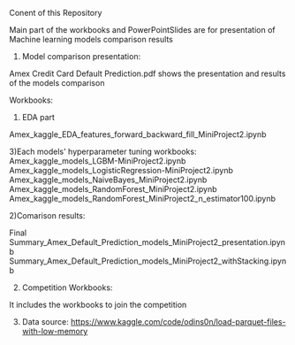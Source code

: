 Conent of this Repository

Main part of the workbooks and PowerPointSlides are for presentation of Machine learning models comparison results

1. Model comparison presentation:

Amex Credit Card Default Prediction.pdf shows the presentation and results of the models comparison

Workbooks: 
1) EDA part

Amex_kaggle_EDA_features_forward_backward_fill_MiniProject2.ipynb

3)Each models' hyperparameter tuning workbooks:
Amex_kaggle_models_LGBM-MiniProject2.ipynb
Amex_kaggle_models_LogisticRegression-MiniProject2.ipynb
Amex_kaggle_models_NaiveBayes_MiniProject2.ipynb
Amex_kaggle_models_RandomForest_MiniProject2.ipynb
Amex_kaggle_models_RandomForest_MiniProject2_n_estimator100.ipynb


2)Comarison results:

Final Summary_Amex_Default_Prediction_models_MiniProject2_presentation.ipynb
Summary_Amex_Default_Prediction_models_MiniProject2_withStacking.ipynb


2. Competition Workbooks:

It includes the workbooks to join the competition

3. Data source:
https://www.kaggle.com/code/odins0n/load-parquet-files-with-low-memory
